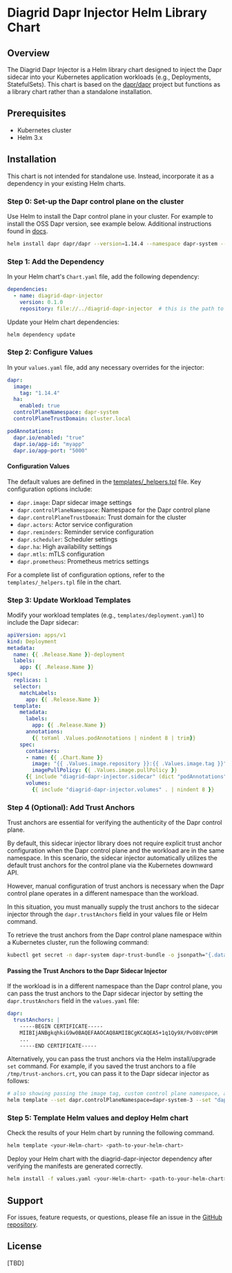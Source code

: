 # Diagrid Dapr Injector Helm Library Chart

## Overview

The Diagrid Dapr Injector is a Helm library chart designed to inject the Dapr sidecar into your Kubernetes application workloads (e.g., Deployments, StatefulSets). This chart is based on the [dapr/dapr](https://github.com/dapr/dapr) project but functions as a library chart rather than a standalone installation.

## Prerequisites

- Kubernetes cluster
- Helm 3.x

## Installation

This chart is not intended for standalone use. Instead, incorporate it as a dependency in your existing Helm charts.

### Step 0: Set-up the Dapr control plane on the cluster

Use Helm to install the Dapr control plane in your cluster. For example to install the OSS Dapr version, see example below. Additional instructions found in [docs](https://docs.dapr.io/operations/hosting/kubernetes/kubernetes-deploy/).

``` bash
helm install dapr dapr/dapr --version=1.14.4 --namespace dapr-system --create-namespace --set global.ha.enabled=false --set dapr_operator.watch_interval=3m --wait
```

### Step 1: Add the Dependency

In your Helm chart's `Chart.yaml` file, add the following dependency:

```yaml
dependencies:
  - name: diagrid-dapr-injector
    version: 0.1.0
    repository: file://../diagrid-dapr-injector  # this is the path to the local chart on your filesystem or a remote chart repository
```

Update your Helm chart dependencies:

```bash
helm dependency update
```

### Step 2: Configure Values

In your `values.yaml` file, add any necessary overrides for the injector:

```yaml
dapr:  
  image: 
    tag: "1.14.4"
  ha:
    enabled: true
  controlPlaneNamespace: dapr-system
  controlPlaneTrustDomain: cluster.local

podAnnotations:
  dapr.io/enabled: "true"
  dapr.io/app-id: "myapp"
  dapr.io/app-port: "5000"
```

#### Configuration Values

The default values are defined in the [templates/_helpers.tpl](diagrid-dapr-injector/templates/_helpers.tpl) file. Key configuration options include:

- `dapr.image`: Dapr sidecar image settings
- `dapr.controlPlaneNamespace`: Namespace for the Dapr control plane
- `dapr.controlPlaneTrustDomain`: Trust domain for the cluster
- `dapr.actors`: Actor service configuration
- `dapr.reminders`: Reminder service configuration
- `dapr.scheduler`: Scheduler settings
- `dapr.ha`: High availability settings
- `dapr.mtls`: mTLS configuration
- `dapr.prometheus`: Prometheus metrics settings

For a complete list of configuration options, refer to the `templates/_helpers.tpl` file in the chart.

### Step 3: Update Workload Templates

Modify your workload templates (e.g., `templates/deployment.yaml`) to include the Dapr sidecar:

```yaml
apiVersion: apps/v1
kind: Deployment
metadata:
  name: {{ .Release.Name }}-deployment
  labels:
    app: {{ .Release.Name }}
spec:
  replicas: 1
  selector:
    matchLabels:
      app: {{ .Release.Name }}
  template:
    metadata:
      labels:
        app: {{ .Release.Name }}
      annotations:
        {{ toYaml .Values.podAnnotations | nindent 8 | trim}}
    spec:
      containers:
      - name: {{ .Chart.Name }}
        image: "{{ .Values.image.repository }}:{{ .Values.image.tag }}"
        imagePullPolicy: {{ .Values.image.pullPolicy }}
      {{ include "diagrid-dapr-injector.sidecar" (dict "podAnnotations" .Values.podAnnotations "helmCtx" .) | nindent 6 }}
      volumes:
        {{ include "diagrid-dapr-injector.volumes" . | nindent 8 }}  
```

### Step 4 (Optional): Add Trust Anchors

Trust anchors are essential for verifying the authenticity of the Dapr control plane.

By default, this sidecar injector library does not require explicit trust anchor configuration when the Dapr control plane and the workload are in the same namespace. In this scenario, the sidecar injector automatically utilizes the default trust anchors for the control plane via the Kubernetes downward API.

However, manual configuration of trust anchors is necessary when the Dapr control plane operates in a different namespace than the workload.

In this situation, you must manually supply the trust anchors to the sidecar injector through the `dapr.trustAnchors` field in your values file or Helm command.

To retrieve the trust anchors from the Dapr control plane namespace within a Kubernetes cluster, run the following command:

```bash
kubectl get secret -n dapr-system dapr-trust-bundle -o jsonpath="{.data['ca\.crt']}" | base64 -d | tee /tmp/trust-anchors.crt
```

#### Passing the Trust Anchors to the Dapr Sidecar Injector

If the workload is in a different namespace than the Dapr control plane, you can pass the trust anchors to the Dapr sidecar injector by setting the `dapr.trustAnchors` field in the `values.yaml` file:

```yaml
dapr:
  trustAnchors: |
    -----BEGIN CERTIFICATE-----
    MIIBIjANBgkqhkiG9w0BAQEFAAOCAQ8AMIIBCgKCAQEA5+1q1Qy9X/PvO8Vc0P9M
    ...
    -----END CERTIFICATE-----
```

Alternatively, you can pass the trust anchors via the Helm install/upgrade `set` command. For example, if you saved the trust anchors to a file `/tmp/trust-anchors.crt`, you can pass it to the Dapr sidecar injector as follows:

```bash
# also showing passing the image tag, custom control plane namespace, and the trust anchors from a file
helm template --set dapr.controlPlaneNamespace=dapr-system-3 --set "dapr.image.tag=1.14.4" --set-file dapr.trustAnchors=/tmp/trust-anchors.crt -n dapr-system-3 deploy-sample 
```

### Step 5: Template Helm values and deploy Helm chart

Check the results of your Helm chart by running the following command.

```bash
helm template <your-Helm-chart> <path-to-your-helm-chart>
```

Deploy your Helm chart with the diagrid-dapr-injector dependency after verifying the manifests are generated correctly.

```bash
helm install -f values.yaml <your-Helm-chart> <path-to-your-helm-chart>
```

## Support

For issues, feature requests, or questions, please file an issue in the [GitHub repository](https://github.com/diagridio/diagrid-dapr-injector).

## License

[TBD]